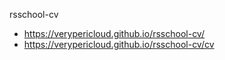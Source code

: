rsschool-cv
* https://verypericloud.github.io/rsschool-cv/
* https://verypericloud.github.io/rsschool-cv/cv
